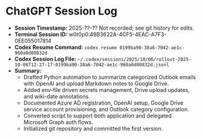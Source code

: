 # ChatGPT Session Log

- **Session Timestamp:** 2025-??-?? Not recorded; see git history for edits.
- **Terminal Session ID:** w0t0p0:49B3622A-4CF5-4EAC-A7F3-0EE055017814
- **Codex Resume Command:** `codex resume 0199ba90-38a6-7042-ae1c-960a0d00832d`
- **Codex Session Log File:** `~/.codex/sessions/2025/10/06/rollout-2025-10-06T12-27-17-0199ba90-38a6-7042-ae1c-960a0d00832d.jsonl`
- **Summary:**
  - Drafted Python automation to summarize categorized Outlook emails with OpenAI and upload Markdown notes to Google Drive.
  - Added env-file driven secrets management, Drive upload updates, and wiki-date annotations.
  - Documented Azure AD registration, OpenAI setup, Google Drive service account provisioning, and Outlook category configuration.
  - Converted script to support both application and delegated Microsoft Graph auth flows.
  - Initialized git repository and committed the first version.